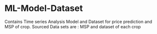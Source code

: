 # ML-Model-Dataset
Contains Time series Analysis Model and Dataset for price prediction and MSP of crop.
Sourced Data sets are : MSP and dataset of each crop

